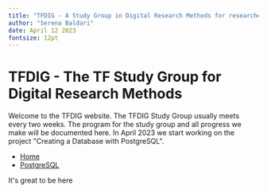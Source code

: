 ```yaml
---
title: "TFDIG - A Study Group in Digital Research Methods for researchers at The Faculty of Theology, University of Oslo"
author: "Serena Baldari"
date: April 12 2023
fontsize: 12pt
---
```


# TFDIG - The TF Study Group for Digital Research Methods

Welcome to the TFDIG website. The TFDIG Study Group usually meets every two weeks. The program for the study group and all progress we make will be documented here. In April 2023 we start working on the project "Creating a Database with PostgreSQL". 

- [Home](/)
- [PostgreSQL](/PostgreSQL1.md) 

It's great to be here